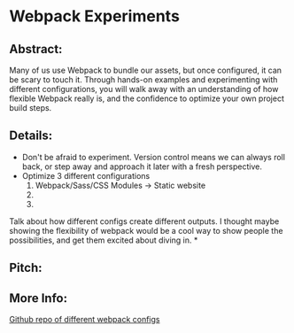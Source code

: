 
# Webpack Experiments

## Abstract:
Many of us use Webpack to bundle our assets, but once configured, it can be scary to touch it. Through hands-on examples and experimenting with different configurations, you will walk away with an understanding of how flexible Webpack really is, and the confidence to optimize your own project build steps. 

## Details:
* Don't be afraid to experiment. Version control means we can always roll back, or step away and approach it later with a fresh perspective. 
* Optimize 3 different configurations
  1. Webpack/Sass/CSS Modules -> Static website
  2. 
  3. 
Talk about how different configs create different outputs. I thought maybe showing the flexibility of webpack would be a cool way to show people the possibilities, and get them excited about diving in.
* 
 
## Pitch:

## More Info:
[Github repo of different webpack configs](https://github.com/knittingcodemonkey/webpack-configs)



